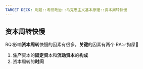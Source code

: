 ```yaml
---
TARGET DECK: 刷题::考研政治::马克思主义基本原理::资本周转快慢
---
```

## 资本周转快慢
RQ:影响**资本周转**快慢的因素有很多，**关键**的因素有两个
RA:✅狗屎💩
1. **生产**资本的**固定资**本和**流动资本**的**构成**
2. 资本周转的**时间**
